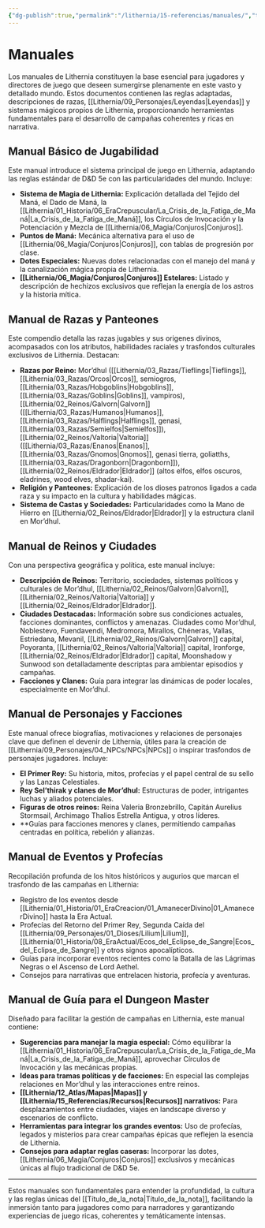 ```yaml
---
{"dg-publish":true,"permalink":"/lithernia/15-referencias/manuales/","title":"Manuales","tags":["lithernia","reglas"]}
---
```


# Manuales

Los manuales de Lithernia constituyen la base esencial para jugadores y directores de juego que deseen sumergirse plenamente en este vasto y detallado mundo. Estos documentos contienen las reglas adaptadas, descripciones de razas, [[Lithernia/09_Personajes/Leyendas\|Leyendas]] y sistemas mágicos propios de Lithernia, proporcionando herramientas fundamentales para el desarrollo de campañas coherentes y ricas en narrativa.

## Manual Básico de Jugabilidad

Este manual introduce el sistema principal de juego en Lithernia, adaptando las reglas estándar de D&D 5e con las particularidades del mundo. Incluye:

- **Sistema de Magia de Lithernia:** Explicación detallada del Tejido del Maná, el Dado de Maná, la [[Lithernia/01_Historia/06_EraCrepuscular/La_Crisis_de_la_Fatiga_de_Maná\|La_Crisis_de_la_Fatiga_de_Maná]], los Círculos de Invocación y la Potenciación y Mezcla de [[Lithernia/06_Magia/Conjuros\|Conjuros]].
- **Puntos de Maná:** Mecánica alternativa para el uso de [[Lithernia/06_Magia/Conjuros\|Conjuros]], con tablas de progresión por clase.
- **Dotes Especiales:** Nuevas dotes relacionadas con el manejo del maná y la canalización mágica propia de Lithernia.
- **[[Lithernia/06_Magia/Conjuros\|Conjuros]] Estelares:** Listado y descripción de hechizos exclusivos que reflejan la energía de los astros y la historia mítica.

## Manual de Razas y Panteones

Este compendio detalla las razas jugables y sus origenes divinos, acompasados con los atributos, habilidades raciales y trasfondos culturales exclusivos de Lithernia. Destacan:

- **Razas por Reino:** Mor’dhul ([[Lithernia/03_Razas/Tieflings\|Tieflings]], [[Lithernia/03_Razas/Orcos\|Orcos]], semiogros, [[Lithernia/03_Razas/Hobgoblins\|Hobgoblins]], [[Lithernia/03_Razas/Goblins\|Goblins]], vampiros), [[Lithernia/02_Reinos/Galvorn\|Galvorn]] ([[Lithernia/03_Razas/Humanos\|Humanos]], [[Lithernia/03_Razas/Halflings\|Halflings]], genasi, [[Lithernia/03_Razas/Semielfos\|Semielfos]]), [[Lithernia/02_Reinos/Valtoria\|Valtoria]] ([[Lithernia/03_Razas/Enanos\|Enanos]], [[Lithernia/03_Razas/Gnomos\|Gnomos]], genasi tierra, goliatths, [[Lithernia/03_Razas/Dragonborn\|Dragonborn]]), [[Lithernia/02_Reinos/Eldrador\|Eldrador]] (altos elfos, elfos oscuros, eladrines, wood elves, shadar-kai).
- **Religión y Panteones:** Explicación de los dioses patronos ligados a cada raza y su impacto en la cultura y habilidades mágicas.
- **Sistema de Castas y Sociedades:** Particularidades como la Mano de Hierro en [[Lithernia/02_Reinos/Eldrador\|Eldrador]] y la estructura clanil en Mor’dhul.

## Manual de Reinos y Ciudades

Con una perspectiva geográfica y política, este manual incluye:

- **Descripción de Reinos:** Territorio, sociedades, sistemas políticos y culturales de Mor’dhul, [[Lithernia/02_Reinos/Galvorn\|Galvorn]], [[Lithernia/02_Reinos/Valtoria\|Valtoria]] y [[Lithernia/02_Reinos/Eldrador\|Eldrador]].
- **Ciudades Destacadas:** Información sobre sus condiciones actuales, facciones dominantes, conflictos y amenazas. Ciudades como Mor’dhul, Noblestevo, Fuendavendi, Medromora, Mirallos, Chéneras, Vallas, Estriedana, Mevanil, [[Lithernia/02_Reinos/Galvorn\|Galvorn]] capital, Poyoranta, [[Lithernia/02_Reinos/Valtoria\|Valtoria]] capital, Ironforge, [[Lithernia/02_Reinos/Eldrador\|Eldrador]] capital, Moonshadow y Sunwood son detalladamente descriptas para ambientar episodios y campañas.
- **Facciones y Clanes:** Guía para integrar las dinámicas de poder locales, especialmente en Mor’dhul.

## Manual de Personajes y Facciones

Este manual ofrece biografías, motivaciones y relaciones de personajes clave que definen el devenir de Lithernia, útiles para la creación de [[Lithernia/09_Personajes/04_NPCs/NPCs\|NPCs]] o inspirar trasfondos de personajes jugadores. Incluye:

- **El Primer Rey:** Su historia, mitos, profecías y el papel central de su sello y las Lanzas Celestiales.
- **Rey Sel’thirak y clanes de Mor’dhul:** Estructuras de poder, intrigantes luchas y aliados potenciales.
- **Figuras de otros reinos:** Reina Valeria Bronzebrillo, Capitán Aurelius Stormsail, Archimago Thalios Estrella Antigua, y otros líderes.
- **Guías para facciones menores y clanes, permitiendo campañas centradas en política, rebelión y alianzas.

## Manual de Eventos y Profecías

Recopilación profunda de los hitos históricos y augurios que marcan el trasfondo de las campañas en Lithernia:

- Registro de los eventos desde [[Lithernia/01_Historia/01_EraCreacion/01_AmanecerDivino\|01_AmanecerDivino]] hasta la Era Actual.
- Profecías del Retorno del Primer Rey, Segunda Caída del [[Lithernia/09_Personajes/01_Dioses/Lilium\|Lilium]], [[Lithernia/01_Historia/08_EraActual/Ecos_del_Eclipse_de_Sangre\|Ecos_del_Eclipse_de_Sangre]] y otros signos apocalípticos.
- Guías para incorporar eventos recientes como la Batalla de las Lágrimas Negras o el Ascenso de Lord Aethel.
- Consejos para narrativas que entrelacen historia, profecía y aventuras.

## Manual de Guía para el Dungeon Master

Diseñado para facilitar la gestión de campañas en Lithernia, este manual contiene:

- **Sugerencias para manejar la magia especial:** Cómo equilibrar la [[Lithernia/01_Historia/06_EraCrepuscular/La_Crisis_de_la_Fatiga_de_Maná\|La_Crisis_de_la_Fatiga_de_Maná]], aprovechar Círculos de Invocación y las mecánicas propias.
- **Ideas para tramas políticas y de facciones:** En especial las complejas relaciones en Mor’dhul y las interacciones entre reinos.
- **[[Lithernia/12_Atlas/Mapas\|Mapas]] y [[Lithernia/15_Referencias/Recursos\|Recursos]] narrativos:** Para desplazamientos entre ciudades, viajes en landscape diverso y escenarios de conflicto.
- **Herramientas para integrar los grandes eventos:** Uso de profecías, legados y misterios para crear campañas épicas que reflejen la esencia de Lithernia.
- **Consejos para adaptar reglas caseras:** Incorporar las dotes, [[Lithernia/06_Magia/Conjuros\|Conjuros]] exclusivos y mecánicas únicas al flujo tradicional de D&D 5e.

---

Estos manuales son fundamentales para entender la profundidad, la cultura y las reglas únicas del [[Título_de_la_nota\|Título_de_la_nota]], facilitando la inmersión tanto para jugadores como para narradores y garantizando experiencias de juego ricas, coherentes y temáticamente intensas.